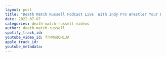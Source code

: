 ```yaml
---
layout: post
title: "Death Match Russell PodCast Live  With Indy Pro Wrestler Your Filmmaker Movie MYK-"
date: 2022-07-07
categories: death-match-russell videos
author: death-match-russell
spotify_track_id: 
youtube_video_id: frPMndQH1JA
apple_track_id: 
youtube_metadata: 
---
```

